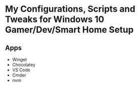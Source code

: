 # My Configurations, Scripts and Tweaks for Windows 10 Gamer/Dev/Smart Home Setup

## Apps

- Winget
- Chocolatey
- VS Code
- Cmder
- nvm
